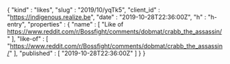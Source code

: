 {
  "kind" : "likes",
  "slug" : "2019/10/yqTk5",
  "client_id" : "https://indigenous.realize.be",
  "date" : "2019-10-28T22:36:00Z",
  "h" : "h-entry",
  "properties" : {
    "name" : [ "Like of https://www.reddit.com/r/Bossfight/comments/dobmat/crabb_the_assassin/" ],
    "like-of" : [ "https://www.reddit.com/r/Bossfight/comments/dobmat/crabb_the_assassin/" ],
    "published" : [ "2019-10-28T22:36:00Z" ]
  }
}
